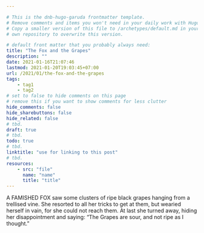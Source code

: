```yaml
---

# This is the dnb-hugo-garuda frontmatter template. 
# Remove comments and items you won't need in your daily work with Hugo.
# Copy a smaller version of this file to /archetypes/default.md in your
# own repository to overwrite this version.

# default front matter that you probably always need:
title: "The Fox and the Grapes"
description: ""
date: 2021-01-16T21:07:46
lastmod: 2021-01-20T19:03:45+07:00
url: /2021/01/the-fox-and-the-grapes
tags:
    - tag1
    - tag2
# set to false to hide comments on this page
# remove this if you want to show comments for less clutter
hide_comments: false
hide_sharebuttons: false
hide_related: false
# tbd.
draft: true
# tbd.
todo: true
# tbd.
linktitle: "use for linking to this post"
# tbd.
resources:
    - src: "file"
      name: "name"
      title: "title"
---
```

A FAMISHED FOX saw some clusters of ripe black grapes hanging from a trellised vine. She resorted to all her tricks to get at them, but wearied herself in vain, for she could not reach them. At last she turned away, hiding her disappointment and saying: “The Grapes are sour, and not ripe as I thought.”


